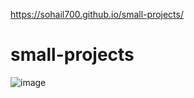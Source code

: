 https://sohail700.github.io/small-projects/
# small-projects
![image](https://github.com/Sohail700/small-projects/assets/84376032/6c9144d0-95a5-4d6d-80e6-8bc5c1d4dd2c)


